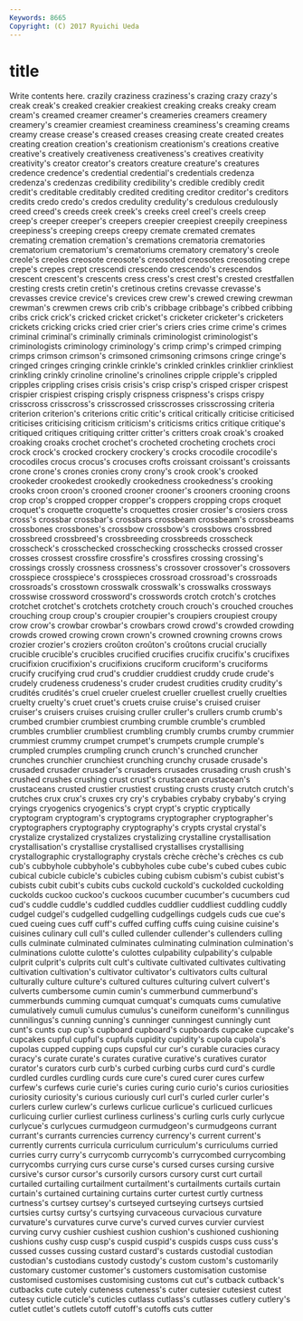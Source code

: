 ```yaml
---
Keywords: 8665 
Copyright: (C) 2017 Ryuichi Ueda
---
```


# title

Write contents here.
 crazily craziness craziness's crazing crazy
crazy's creak creak's creaked creakier creakiest creaking creaks creaky cream
cream's creamed creamer creamer's creameries creamers creamery creamery's creamier creamiest
creaminess creaminess's creaming creams creamy crease crease's creased creases creasing
create created creates creating creation creation's creationism creationism's creations creative
creative's creatively creativeness creativeness's creatives creativity creativity's creator creator's creators
creature creature's creatures credence credence's credential credential's credentials credenza credenza's
credenzas credibility credibility's credible credibly credit credit's creditable creditably credited
crediting creditor creditor's creditors credits credo credo's credos credulity credulity's
credulous credulously creed creed's creeds creek creek's creeks creel creel's
creels creep creep's creeper creeper's creepers creepier creepiest creepily creepiness
creepiness's creeping creeps creepy cremate cremated cremates cremating cremation cremation's
cremations crematoria crematories crematorium crematorium's crematoriums crematory crematory's creole creole's
creoles creosote creosote's creosoted creosotes creosoting crepe crepe's crepes crept
crescendi crescendo crescendo's crescendos crescent crescent's crescents cress cress's crest
crest's crested crestfallen cresting crests cretin cretin's cretinous cretins crevasse
crevasse's crevasses crevice crevice's crevices crew crew's crewed crewing crewman
crewman's crewmen crews crib crib's cribbage cribbage's cribbed cribbing cribs
crick crick's cricked cricket cricket's cricketer cricketer's cricketers crickets cricking
cricks cried crier crier's criers cries crime crime's crimes criminal
criminal's criminally criminals criminologist criminologist's criminologists criminology criminology's crimp crimp's
crimped crimping crimps crimson crimson's crimsoned crimsoning crimsons cringe cringe's
cringed cringes cringing crinkle crinkle's crinkled crinkles crinklier crinkliest crinkling
crinkly crinoline crinoline's crinolines cripple cripple's crippled cripples crippling crises
crisis crisis's crisp crisp's crisped crisper crispest crispier crispiest crisping
crisply crispness crispness's crisps crispy crisscross crisscross's crisscrossed crisscrosses crisscrossing
criteria criterion criterion's criterions critic critic's critical critically criticise criticised
criticises criticising criticism criticism's criticisms critics critique critique's critiqued critiques
critiquing critter critter's critters croak croak's croaked croaking croaks crochet
crochet's crocheted crocheting crochets croci crock crock's crocked crockery crockery's
crocks crocodile crocodile's crocodiles crocus crocus's crocuses crofts croissant croissant's
croissants crone crone's crones cronies crony crony's crook crook's crooked
crookeder crookedest crookedly crookedness crookedness's crooking crooks croon croon's crooned
crooner crooner's crooners crooning croons crop crop's cropped cropper cropper's
croppers cropping crops croquet croquet's croquette croquette's croquettes crosier crosier's
crosiers cross cross's crossbar crossbar's crossbars crossbeam crossbeam's crossbeams crossbones
crossbones's crossbow crossbow's crossbows crossbred crossbreed crossbreed's crossbreeding crossbreeds crosscheck
crosscheck's crosschecked crosschecking crosschecks crossed crosser crosses crossest crossfire crossfire's
crossfires crossing crossing's crossings crossly crossness crossness's crossover crossover's crossovers
crosspiece crosspiece's crosspieces crossroad crossroad's crossroads crossroads's crosstown crosswalk crosswalk's
crosswalks crossways crosswise crossword crossword's crosswords crotch crotch's crotches crotchet
crotchet's crotchets crotchety crouch crouch's crouched crouches crouching croup croup's
croupier croupier's croupiers croupiest croupy crow crow's crowbar crowbar's crowbars
crowd crowd's crowded crowding crowds crowed crowing crown crown's crowned
crowning crowns crows crozier crozier's croziers croûton croûton's croûtons crucial
crucially crucible crucible's crucibles crucified crucifies crucifix crucifix's crucifixes crucifixion
crucifixion's crucifixions cruciform cruciform's cruciforms crucify crucifying crud crud's cruddier
cruddiest cruddy crude crude's crudely crudeness crudeness's cruder crudest crudities
crudity crudity's crudités crudités's cruel crueler cruelest crueller cruellest cruelly
cruelties cruelty cruelty's cruet cruet's cruets cruise cruise's cruised cruiser
cruiser's cruisers cruises cruising cruller cruller's crullers crumb crumb's crumbed
crumbier crumbiest crumbing crumble crumble's crumbled crumbles crumblier crumbliest crumbling
crumbly crumbs crumby crummier crummiest crummy crumpet crumpet's crumpets crumple
crumple's crumpled crumples crumpling crunch crunch's crunched cruncher crunches crunchier
crunchiest crunching crunchy crusade crusade's crusaded crusader crusader's crusaders crusades
crusading crush crush's crushed crushes crushing crust crust's crustacean crustacean's
crustaceans crusted crustier crustiest crusting crusts crusty crutch crutch's crutches
crux crux's cruxes cry cry's crybabies crybaby crybaby's crying cryings
cryogenics cryogenics's crypt crypt's cryptic cryptically cryptogram cryptogram's cryptograms cryptographer
cryptographer's cryptographers cryptography cryptography's crypts crystal crystal's crystalize crystalized crystalizes
crystalizing crystalline crystallisation crystallisation's crystallise crystallised crystallises crystallising crystallographic crystallography
crystals crèche crèche's crèches cs cub cub's cubbyhole cubbyhole's cubbyholes
cube cube's cubed cubes cubic cubical cubicle cubicle's cubicles cubing
cubism cubism's cubist cubist's cubists cubit cubit's cubits cubs cuckold
cuckold's cuckolded cuckolding cuckolds cuckoo cuckoo's cuckoos cucumber cucumber's cucumbers
cud cud's cuddle cuddle's cuddled cuddles cuddlier cuddliest cuddling cuddly
cudgel cudgel's cudgelled cudgelling cudgellings cudgels cuds cue cue's cued
cueing cues cuff cuff's cuffed cuffing cuffs cuing cuisine cuisine's
cuisines culinary cull cull's culled cullender cullender's cullenders culling culls
culminate culminated culminates culminating culmination culmination's culminations culotte culotte's culottes
culpability culpability's culpable culprit culprit's culprits cult cult's cultivate cultivated
cultivates cultivating cultivation cultivation's cultivator cultivator's cultivators cults cultural culturally
culture culture's cultured cultures culturing culvert culvert's culverts cumbersome cumin
cumin's cummerbund cummerbund's cummerbunds cumming cumquat cumquat's cumquats cums cumulative
cumulatively cumuli cumulus cumulus's cuneiform cuneiform's cunnilingus cunnilingus's cunning cunning's
cunninger cunningest cunningly cunt cunt's cunts cup cup's cupboard cupboard's
cupboards cupcake cupcake's cupcakes cupful cupful's cupfuls cupidity cupidity's cupola
cupola's cupolas cupped cupping cups cupsful cur cur's curable curacies
curacy curacy's curate curate's curates curative curative's curatives curator curator's
curators curb curb's curbed curbing curbs curd curd's curdle curdled
curdles curdling curds cure cure's cured curer cures curfew curfew's
curfews curie curie's curies curing curio curio's curios curiosities curiosity
curiosity's curious curiously curl curl's curled curler curler's curlers curlew
curlew's curlews curlicue curlicue's curlicued curlicues curlicuing curlier curliest curliness
curliness's curling curls curly curlycue curlycue's curlycues curmudgeon curmudgeon's curmudgeons
currant currant's currants currencies currency currency's current current's currently currents
curricula curriculum curriculum's curriculums curried curries curry curry's currycomb currycomb's
currycombed currycombing currycombs currying curs curse curse's cursed curses cursing
cursive cursive's cursor cursor's cursorily cursors cursory curst curt curtail
curtailed curtailing curtailment curtailment's curtailments curtails curtain curtain's curtained curtaining
curtains curter curtest curtly curtness curtness's curtsey curtsey's curtseyed curtseying
curtseys curtsied curtsies curtsy curtsy's curtsying curvaceous curvacious curvature curvature's
curvatures curve curve's curved curves curvier curviest curving curvy cushier
cushiest cushion cushion's cushioned cushioning cushions cushy cusp cusp's cuspid
cuspid's cuspids cusps cuss cuss's cussed cusses cussing custard custard's
custards custodial custodian custodian's custodians custody custody's custom custom's customarily
customary customer customer's customers customisation customise customised customises customising customs
cut cut's cutback cutback's cutbacks cute cutely cuteness cuteness's cuter
cutesier cutesiest cutest cutesy cuticle cuticle's cuticles cutlass cutlass's cutlasses
cutlery cutlery's cutlet cutlet's cutlets cutoff cutoff's cutoffs cuts cutter
